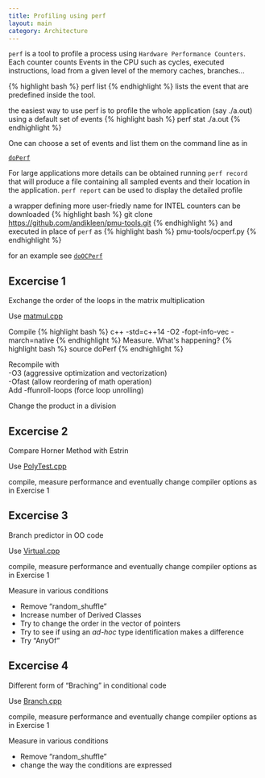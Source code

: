 ```yaml
---
title: Profiling using perf
layout: main
category: Architecture
---
```


``perf`` is a tool to profile a process using ``Hardware Performance Counters``. Each counter counts
Events in the CPU such as cycles, executed instructions, load from a given level of the memory caches,
branches...

{% highlight bash %}
perf list
{% endhighlight %}
lists the event that are predefined inside the tool.


the easiest way to use perf is to profile the whole application (say ./a.out) using a default set of events
{% highlight bash %}
perf stat ./a.out
{% endhighlight %}

One can choose a set of events and list them on the command line as in

[`doPerf`]({{site.exercises_repo}}/hands-on/architecture/doPerf)

For large applications more details can be obtained running ``perf record``  that will produce a file containing all sampled events and their location in the application.
``perf report`` can be used to display the detailed profile

a wrapper defining more user-friedly name for INTEL counters can be downloaded
{% highlight bash %}
git clone https://github.com/andikleen/pmu-tools.git
{% endhighlight %}
and executed in place of `perf` as
 {% highlight bash %}
pmu-tools/ocperf.py
{% endhighlight %}

for an example see
[`doOCPerf`]({{site.exercises_repo}}/hands-on/architecture/doOCPerf)


Excercise 1
-----------

Exchange the order of the loops in the matrix multiplication

Use [matmul.cpp]({{site.exercises_repo}}/hands-on/architecture/matmul.cpp)

Compile
{% highlight bash %}
c++ -std=c++14 -O2 -fopt-info-vec -march=native
{% endhighlight %}
Measure. What's happening?
{% highlight bash %}
source doPerf
{% endhighlight %}

Recompile with<br>
-O3  (aggressive optimization and vectorization)<br>
-Ofast (allow reordering of math operation)<br>
Add -ffunroll-loops (force loop unrolling)

Change the product in a division


Excercise 2
-----------

Compare Horner Method with Estrin

Use [PolyTest.cpp]({{site.exercises_repo}}/hands-on/architecture/PolyTest.cpp)

compile, measure performance and eventually change compiler options as in Exercise 1


Excercise 3
-----------

Branch predictor in OO code

Use [Virtual.cpp]({{site.exercises_repo}}/hands-on/architecture/Virtual.cpp)

compile, measure performance and eventually change compiler options as in Exercise 1

Measure in various conditions
   * Remove “random_shuffle”
   * Increase number of Derived Classes
   * Try to change the order in the vector of pointers
   * Try to see if using an _ad-hoc_ type identification makes a difference
   * Try “AnyOf”



Excercise 4
-----------

Different form of “Braching” in conditional code

Use [Branch.cpp]({{site.exercises_repo}}/esc15/hands-on/architecture/Branch.cpp)

compile, measure performance and eventually change compiler options as in Exercise 1

Measure in various conditions
   * Remove “random_shuffle”
   * change the way the conditions are expressed

